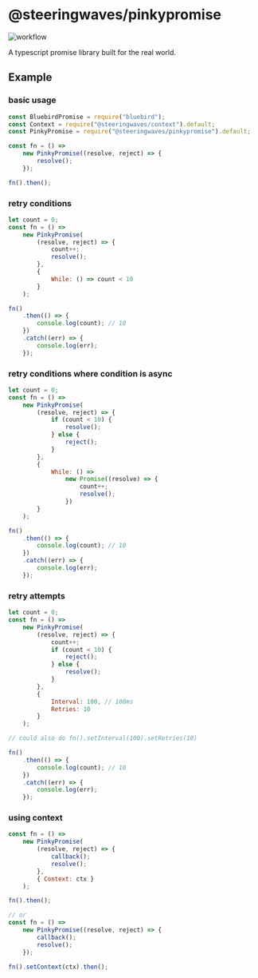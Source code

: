 # @steeringwaves/pinkypromise

![workflow](https://github.com/github/docs/actions/workflows/test.yml/badge.svg)

A typescript promise library built for the real world.

## Example

### basic usage

```js
const BluebirdPromise = require("bluebird");
const Context = require("@steeringwaves/context").default;
const PinkyPromise = require("@steeringwaves/pinkypromise").default;

const fn = () =>
	new PinkyPromise((resolve, reject) => {
		resolve();
	});

fn().then();
```

### retry conditions

```js
let count = 0;
const fn = () =>
	new PinkyPromise(
		(resolve, reject) => {
			count++;
			resolve();
		},
		{
			While: () => count < 10
		}
	);

fn()
	.then(() => {
		console.log(count); // 10
	})
	.catch((err) => {
		console.log(err);
	});
```

### retry conditions where condition is async

```js
let count = 0;
const fn = () =>
	new PinkyPromise(
		(resolve, reject) => {
			if (count < 10) {
				resolve();
			} else {
				reject();
			}
		},
		{
			While: () =>
				new Promise((resolve) => {
					count++;
					resolve();
				})
		}
	);

fn()
	.then(() => {
		console.log(count); // 10
	})
	.catch((err) => {
		console.log(err);
	});
```

### retry attempts

```js
let count = 0;
const fn = () =>
	new PinkyPromise(
		(resolve, reject) => {
			count++;
			if (count < 10) {
				reject();
			} else {
				resolve();
			}
		},
		{
			Interval: 100, // 100ms
			Retries: 10
		}
	);

// could also do fn().setInterval(100).setRetries(10)

fn()
	.then(() => {
		console.log(count); // 10
	})
	.catch((err) => {
		console.log(err);
	});
```

### using context

```js
const fn = () =>
	new PinkyPromise(
		(resolve, reject) => {
			callback();
			resolve();
		},
		{ Context: ctx }
	);

fn().then();

// or
const fn = () =>
	new PinkyPromise((resolve, reject) => {
		callback();
		resolve();
	});

fn().setContext(ctx).then();
```
